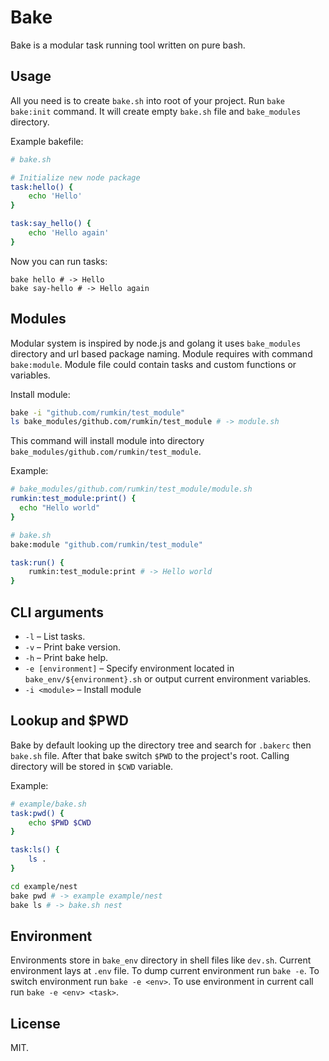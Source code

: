 # Bake

Bake is a modular task running tool written on pure bash.

## Usage

All you need is to create `bake.sh` into root of your project. Run `bake bake:init`
command. It will create empty `bake.sh` file and `bake_modules` directory.

Example bakefile:

```bash
# bake.sh

# Initialize new node package
task:hello() {
    echo 'Hello'
}

task:say_hello() {
    echo 'Hello again'
}
```

Now you can run tasks:

```shell
bake hello # -> Hello
bake say-hello # -> Hello again
```

## Modules

Modular system is inspired by node.js and golang it uses `bake_modules` directory
and url based package naming. Module requires with command `bake:module`.
Module file could contain tasks and custom functions or variables.

Install module:
```bash
bake -i "github.com/rumkin/test_module"
ls bake_modules/github.com/rumkin/test_module # -> module.sh
```

This command will install module into directory
`bake_modules/github.com/rumkin/test_module`.

Example:
```bash
# bake_modules/github.com/rumkin/test_module/module.sh
rumkin:test_module:print() {
  echo "Hello world"
}

# bake.sh
bake:module "github.com/rumkin/test_module"

task:run() {
    rumkin:test_module:print # -> Hello world
}
```

## CLI arguments

* `-l` – List tasks.
* `-v` – Print bake version.
* `-h` – Print bake help.
* `-e [environment]` – Specify environment located in `bake_env/${environment}.sh` or output current environment variables.
* `-i <module>` – Install module

## Lookup and $PWD

Bake by default looking up the directory tree and search for `.bakerc` then `bake.sh`
file. After that bake switch `$PWD` to the project's root. Calling directory will be stored in `$CWD` variable.

Example:

```bash
# example/bake.sh
task:pwd() {
    echo $PWD $CWD
}

task:ls() {
    ls .
}
```

```bash
cd example/nest
bake pwd # -> example example/nest
bake ls # -> bake.sh nest
```

## Environment

Environments store in `bake_env` directory in shell files like `dev.sh`. Current
environment lays at `.env` file. To dump current environment run `bake -e`. To
switch environment run `bake -e <env>`. To use environment in current
call run `bake -e <env> <task>`.

## License

MIT.
